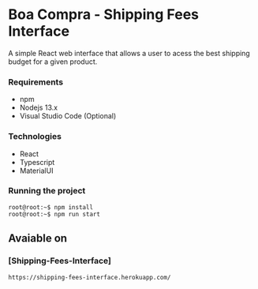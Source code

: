 # Boa Compra - Shipping Fees Interface

A simple React web interface that allows a user to acess the best shipping budget for a given product.

### Requirements
- npm
- Nodejs 13.x
- Visual Studio Code (Optional)

### Technologies
- React
- Typescript
- MaterialUI

### Running the project
```console
root@root:~$ npm install
root@root:~$ npm run start
```

## Avaiable on
### [Shipping-Fees-Interface]
```
https://shipping-fees-interface.herokuapp.com/
```

